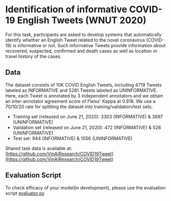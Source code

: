 # Identification of informative COVID-19 English Tweets (**WNUT 2020**)
For this task, participants are asked to develop systems that automatically identify whether an English Tweet related to the novel coronavirus (COVID-19) is informative or not. Such informative Tweets provide information about recovered, suspected, confirmed and death cases as well as location or travel history of the cases.


## Data

The dataset consists of 10K COVID English Tweets, including 4719 Tweets labeled as INFORMATIVE and 5281 Tweets labeled as UNINFORMATIVE. Here, each Tweet is annotated by 3 independent annotators and we obtain an inter-annotator agreement score of Fleiss' Kappa at 0.818. We use a 70/10/20 rate for splitting the dataset into training/validation/test sets.

* Training set (released on June 21, 2020): 3303 (INFORMATIVE) & 3697 (UNINFORMATIVE)
* Validation set (released on June 21, 2020): 472 (INFORMATIVE) & 528 (UNINFORMATIVE)
* Test set: 944 (INFORMATIVE) & 1056 (UNINFORMATIVE)

Shared task data is available at: [https://github.com/VinAIResearch/COVID19Tweet](https://github.com/VinAIResearch/COVID19Tweet)

## Evaluation Script

To check efficacy of your model(in development), please use the evaluation script [evaluator.py](https://github.com/VinAIResearch/COVID19Tweet/blob/master/evaluator.py)

